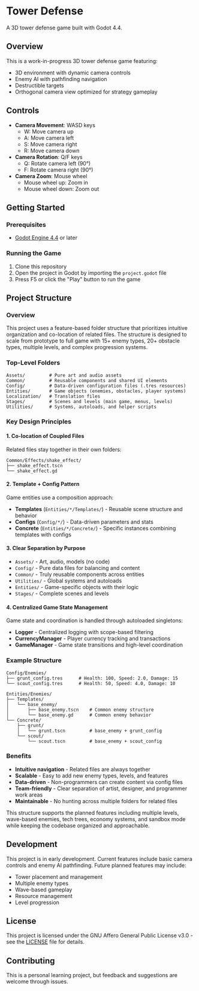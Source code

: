 # Tower Defense

A 3D tower defense game built with Godot 4.4.

## Overview

This is a work-in-progress 3D tower defense game featuring:
- 3D environment with dynamic camera controls
- Enemy AI with pathfinding navigation
- Destructible targets
- Orthogonal camera view optimized for strategy gameplay

## Controls

- **Camera Movement**: WASD keys
  - W: Move camera up
  - A: Move camera left  
  - S: Move camera right
  - R: Move camera down
- **Camera Rotation**: Q/F keys
  - Q: Rotate camera left (90°)
  - F: Rotate camera right (90°)
- **Camera Zoom**: Mouse wheel
  - Mouse wheel up: Zoom in
  - Mouse wheel down: Zoom out

## Getting Started

### Prerequisites

- [Godot Engine 4.4](https://godotengine.org/download) or later

### Running the Game

1. Clone this repository
2. Open the project in Godot by importing the `project.godot` file
3. Press F5 or click the "Play" button to run the game

## Project Structure

### Overview

This project uses a feature-based folder structure that prioritizes intuitive organization and co-location of related files. The structure is designed to scale from prototype to full game with 15+ enemy types, 20+ obstacle types, multiple levels, and complex progression systems.

### Top-Level Folders

```
Assets/         # Pure art and audio assets
Common/         # Reusable components and shared UI elements
Config/         # Data-driven configuration files (.tres resources)
Entities/       # Game objects (enemies, obstacles, player systems)
Localization/   # Translation files
Stages/         # Scenes and levels (main game, menus, levels)
Utilities/      # Systems, autoloads, and helper scripts
```

### Key Design Principles

#### 1. **Co-location of Coupled Files**
Related files stay together in their own folders:
```
Common/Effects/shake_effect/
├── shake_effect.tscn
└── shake_effect.gd
```

#### 2. **Template + Config Pattern**
Game entities use a composition approach:
- **Templates** (`Entities/*/Templates/`) - Reusable scene structure and behavior
- **Configs** (`Config/*/`) - Data-driven parameters and stats
- **Concrete** (`Entities/*/Concrete/`) - Specific instances combining templates with configs

#### 3. **Clear Separation by Purpose**
- `Assets/` - Art, audio, models (no code)
- `Config/` - Pure data files for balancing and content
- `Common/` - Truly reusable components across entities
- `Utilities/` - Global systems and autoloads
- `Entities/` - Game-specific objects with their logic
- `Stages/` - Complete scenes and levels

#### 4. **Centralized Game State Management**
Game state and coordination is handled through autoloaded singletons:
- **Logger** - Centralized logging with scope-based filtering
- **CurrencyManager** - Player currency tracking and transactions
- **GameManager** - Game state transitions and high-level coordination

### Example Structure

```
Config/Enemies/
├── grunt_config.tres      # Health: 100, Speed: 2.0, Damage: 15
└── scout_config.tres      # Health: 50, Speed: 4.0, Damage: 10

Entities/Enemies/
├── Templates/
│   └── base_enemy/
│       ├── base_enemy.tscn    # Common enemy structure
│       └── base_enemy.gd      # Common enemy behavior
└── Concrete/
    ├── grunt/
    │   └── grunt.tscn         # base_enemy + grunt_config
    └── scout/
        └── scout.tscn         # base_enemy + scout_config
```

### Benefits

- **Intuitive navigation** - Related files are always together
- **Scalable** - Easy to add new enemy types, levels, and features
- **Data-driven** - Non-programmers can create content via config files
- **Team-friendly** - Clear separation of artist, designer, and programmer work areas
- **Maintainable** - No hunting across multiple folders for related files

This structure supports the planned features including multiple levels, wave-based enemies, tech trees, economy systems, and sandbox mode while keeping the codebase organized and approachable.

## Development

This project is in early development. Current features include basic camera controls and enemy AI pathfinding. Future planned features may include:
- Tower placement and management
- Multiple enemy types
- Wave-based gameplay
- Resource management
- Level progression

## License

This project is licensed under the GNU Affero General Public License v3.0 - see the [LICENSE](LICENSE) file for details.

## Contributing

This is a personal learning project, but feedback and suggestions are welcome through issues.
